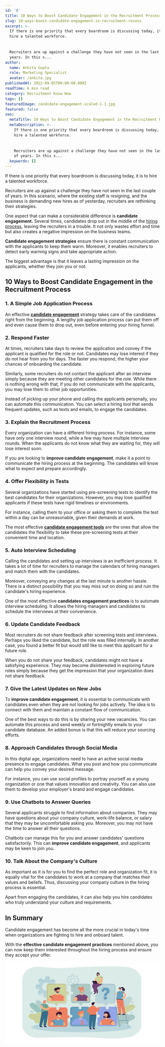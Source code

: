 ```yaml
---
id: '6'
title: 10 Ways to Boost Candidate Engagement in the Recruitment Process
slug: 10-ways-boost-candidate-engagement-in-recruitment-rocess
excerpt: >-
  If there is one priority that every boardroom is discussing today, it is to
  hire a talented workforce.


  Recruiters are up against a challenge they have not seen in the last couple of
  years. In this s...
author:
  name: Ankita Gupta
  role: Marketing Specialist
  avatar: /ankita.jpg
publishedAt: 2022-09-05T00:00:00.000Z
readTime: 6 min read
category: Recruitment Know How
tags: []
featuredImage: candidate-engagement-scaled-1-1.jpg
featured: false
seo:
  metaTitle: 10 Ways to Boost Candidate Engagement in the Recruitment Process
  metaDescription: >-
    If there is one priority that every boardroom is discussing today, it is to
    hire a talented workforce.


    Recruiters are up against a challenge they have not seen in the last couple
    of years. In this s...
  keywords: []
---
```


If there is one priority that every boardroom is discussing today, it is to hire a talented workforce.

Recruiters are up against a challenge they have not seen in the last couple of years. In this scenario, where the existing staff is resigning, and the business is demanding new hires as of yesterday, recruiters are rethinking their strategies.

<!--more-->

One aspect that can make a considerable difference is **candidate engagement.** Several times, candidates drop out in the middle of the [hiring process](https://www.thetalentpool.ai/), leaving the recruiters in a trouble. It not only wastes effort and time but also creates a negative impression on the business teams. 

**Candidate engagement strategies** ensure there is constant communication with the applicants to keep them warm. Moreover, it enables recruiters to detect early warning signs and take appropriate action.

The biggest advantage is that it leaves a lasting impression on the applicants, whether they join you or not.

## 10 Ways to Boost Candidate Engagement in the Recruitment Process

### **1\. A Simple Job Application Process**

An effective **[candidate engagement](https://www.thetalentpool.ai/blogs/6-ways-increase-employee-engagement/)** strategy takes care of the candidates right from the beginning. A lengthy job application process can put them off and even cause them to drop out, even before entering your hiring funnel.

### 2\. Respond Faster

At times, recruiters take days to review the application and convey if the applicant is qualified for the role or not. Candidates may lose interest if they do not hear from you for days. The faster you respond, the higher your chances of onboarding the candidate.

Similarly, some recruiters do not contact the applicant after an interview simply because they are meeting other candidates for the role. While there is nothing wrong with that, if you do not communicate with the applicants, you may lose them to other job opportunities. 

Instead of picking up your phone and calling the applicants personally, you can automate this communication. You can select a hiring tool that sends frequent updates, such as texts and emails, to engage the candidates. 

### 3\. Explain the Recruitment Process

Every organization can have a different hiring process. For instance, some have only one interview round, while a few may have multiple interview rounds. When the applicants do not know what they are waiting for, they will lose interest soon. 

If you are looking to **improve candidate engagement**, make it a point to communicate the hiring process at the beginning. The candidates will know what to expect and prepare accordingly.

### 4\. Offer Flexibility in Tests

Several organizations have started using pre-screening tests to identify the best candidates for their organizations. However, you may lose qualified applicants if these tests have rigid timelines or environments.

For instance, calling them to your office or asking them to complete the test within a day can be unreasonable, given their demands at work.

The most effective **[candidate engagement tools](https://www.thetalentpool.ai/)** are the ones that allow the candidates the flexibility to take these pre-screening tests at their convenient time and location.

### 5\. Auto Interview Scheduling

Calling the candidates and setting up interviews is an inefficient process. It takes a lot of time for recruiters to manage the calendars of hiring managers and match them with the candidates.

Moreover, conveying any changes at the last minute is another hassle. There is a distinct possibility that you may miss out on doing so and ruin the candidate's hiring experience.

One of the most effective **candidates engagement practices** is to automate interview scheduling. It allows the hiring managers and candidates to schedule the interviews at their convenience. 

### 6\. Update Candidate Feedback

Most recruiters do not share feedback after screening tests and interviews. Perhaps you liked the candidate, but the role was filled internally. In another case, you found a better fit but would still like to meet this applicant for a future role.

When you do not share your feedback, candidates might not have a satisfying experience. They may become disinterested in exploring future roles simply because they get the impression that your organization does not share feedback.

### 7\. Give the Latest Updates on New Jobs

To **improve candidate engagement**, it is essential to communicate with candidates even when they are not looking for jobs actively. The idea is to connect with them and maintain a constant flow of communication.

One of the best ways to do this is by sharing your new vacancies. You can automate this process and send weekly or fortnightly emails to your candidate database. An added bonus is that this will reduce your sourcing efforts.

### 8\. Approach Candidates through Social Media

In this digital age, organizations need to have an active social media presence to engage candidates. What you post and how you communicate can help you convey your desired message.

For instance, you can use social profiles to portray yourself as a young organization or one that values innovation and creativity. You can also use them to develop your employer's brand and engage candidates.

### 9\. Use Chatbots to Answer Queries

Several applicants struggle to find information about companies. They may have questions about your company culture, work-life balance, or salary that they may be uncomfortable asking you. Moreover, you may not have the time to answer all their questions.

Chatbots can manage this for you and answer candidates' questions satisfactorily. This can **improve candidate engagement**, and applicants may be keen to join you.  

### 10\. Talk About the Company's Culture

As important as it is for you to find the perfect role and organization fit, it is equally vital for the candidates to work at a company that matches their values and beliefs. Thus, discussing your company culture in the hiring process is essential.

Apart from engaging the candidates, it can also help you hire candidates who truly understand your culture and requirements.

## In Summary

Candidate engagement has become all the more crucial in today's time when organizations are fighting to hire and onboard talent.

With the **effective candidate engagement practices** mentioned above, you can now keep them interested throughout the hiring process and ensure they accept your offer.

![candidate-engagement ](images/candidate-engagement-scaled-1-1-1024x536.jpg)
